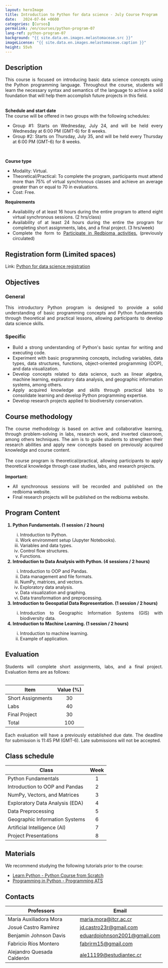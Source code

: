 ```yaml
---
layout: heroImage
title: Introduction to Python for data science - July Course Program
date:   2024-07-04 +0600
categories: [Cursos]
permalink: /en/courses/python-program-07
lang-ref: python-program-07
background: "{{ site.data.en.images.melastomaceae.src }}"
imageLicense: "{{ site.data.en.images.melastomaceae.caption }}"
height: 55vh
---
```


## Description
<div style="text-align: justify">
This course is focused on introducing basic data science concepts using the Python programming language. Throughout the course, students will learn the necessary syntax and semantics of the language to achive a solid foundation that will help them accomplish future projects in this field.
<br><br>

<b>Schedule and start date</b>
<br>
The course will be offered in two groups with the following schedules:
<ul>
    <li>Group #1: Starts on Wednesday, July 24, and will be held every Wednesday at 6:00 PM (GMT-6) for 8 weeks.</li>
    <li>Group #2: Starts on Thursday, July 35, and will be held every Thursday at 6:00 PM (GMT-6) for 8 weeks.</li>
</ul>
<br>

<b>Course type</b>
<br>
<ul>
    <li>Modality: Virtual.</li>
    <li>Theoretical/Practical: To complete the program, participants must attend more than 75% of virtual synchronous classes and achieve an average greater than or equal to 70 in evaluations.</li>
    <li>Cost: Free.</li>
</ul>

<b>Requirements</b>
<ul>
<li>Availability of at least 16 hours during the entire program to attend eight virtual synchronous sessions. (2 hrs/class)</li>
<li>Availability of at least 24 hours during the entire the program for completing short assignments, labs, and a final project. (3 hrs/week)</li>
<li>Complete the form to <a href="https://forms.gle/gq98uQN32xz9uBx87">Participate in Redbioma activities.</a> (previously circulated)</li>
</ul>
</div>

## Registration form (Limited spaces)
Link: [Python for data science registration](https://forms.gle/Z5qZ9rgy1WoVavc69)

## Objectives

### General
<div style="text-align: justify">
This introductory Python program is designed to provide a solid understanding of basic programming concepts and Python fundamentals through theoretical and practical lessons, allowing participants to develop data science skills.
</div>

### Specific
<div style="text-align: justify">
<ul>
    <li>Build a strong understanding of Python's basic syntax for writing and executing code.</li>
    <li>Experiment with basic programming concepts, including variables, data types, data structures, functions, object-oriented programming (OOP), and data visualization.</li>
    <li>Develop concepts related to data science, such as linear algebra, machine learning, exploratory data analysis, and geographic information systems, among others.</li>
    <li>Apply acquired knowledge and skills through practical labs to consolidate learning and develop Python programming expertise.</li>
    <li>Develop research projects applied to biodiversity conservation.</li>
</ul>
</div>

## Course methodology
<div style="text-align: justify">
The course methodology is based on active and collaborative learning, through problem-solving in labs, research work, and inverted classroom, among others techniques. The aim is to guide students to strengthen their research abilities and apply new concepts based on previously acquired knowledge and course content.
<br><br>
The course program is theoretical/practical, allowing participants to apply theoretical knowledge through case studies, labs, and research projects.
<br><br>
<b>Important:</b>
<ul>
    <li>All synchronous sessions will be recorded and published on the redbioma website.</li>
    <li>Final research projects will be published on the redbioma website.</li>
</ul>
</div>

## Program Content
<div style="text-align: justify">
<ol>
    <b><li>Python Fundamentals. (1 session / 2 hours)</li></b>
    <ol type="i">
        <li>Introduction to Python.</li>
        <li>Work environment setup (Jupyter Notebooks).</li>
        <li>Variables and data types.</li>
        <li>Control flow structures.</li>
        <li>Functions.</li>
    </ol>
    <b><li>Introduction to Data Analysis with Python. (4 sessions / 2 hours)</li></b>
    <ol type="i">
        <li>Introduction to OOP and Pandas.</li>
        <li>Data management and file formats.</li>
        <li>NumPy, matrices, and vectors.</li>
        <li>Exploratory data analysis.</li>
        <li>Data visualization and graphing.</li>
        <li>Data transformation and preprocessing.</li>
    </ol>
    <b><li>Introduction to Geospatial Data Representation. (1 session / 2 hours)</li></b>
    <ol type="i">
        <li>Introduction to Geographic Information Systems (GIS) with biodiversity data.</li>
    </ol>
    <b><li>Introduction to Machine Learning. (1 session / 2 hours)</li></b>
    <ol type="i">
        <li>Introduction to machine learning.</li>
        <li>Example of application.</li>
    </ol>
</ol>
</div>

## Evaluation
<div style="text-align: justify">
Students will complete short assignments, labs, and a final project. Evaluation items are as follows:
</div>
<br>

| Item           | Value (%) |
| ------------------- | :--------: |
| Short Assignments   | 30         |
| Labs                | 40         |
| Final Project       | 30         |
| Total               | 100        |

<div style="text-align: justify">
Each evaluation will have a previously established due date. The deadline for submission is 11:45 PM (GMT-6). Late submissions will not be accepted.
</div>


## Class schedule

| Class                            | Week |
| -------------------------------- | :--: |
| Python Fundamentals              | 1    |
| Introduction to OOP and Pandas   | 2    |
| NumPy, Vectors, and Matrices     | 3    |
| Exploratory Data Analysis (EDA)  | 4    |
| Data Preprocessing               | 5    |
| Geographic Information Systems   | 6    |
| Artificial Intelligence (AI)     | 7    |
| Project Presentations            | 8    |

## Materials
We recommend studying the following tutorials prior to the course:

- [Learn Python - Python Course from Scratch](https://www.youtube.com/watch?v=DLikpfc64cA)
- [Programming in Python - Programming ATS](https://www.youtube.com/playlist?list=PLWtYZ2ejMVJnh0KVllw24XklzJ62WNFsj)

## Contacts

| Professors              | Email                     |
| ----------------------- | --------------------------------- |
| María Auxiliadora Mora  | [maria.mora@itcr.ac.cr](mailto:maria.mora@itcr.ac.cr) |
| Josué Castro Ramírez    | [jd.castro23r@gmail.com](mailto:jd.castro23r@gmail.com) |
| Benjamin Johnson Davis  | [eduardojohnson2001@gmail.com](mailto:eduardojohnson2001@gmail.com) |
| Fabricio Ríos Montero      | [fabrirm15@gmail.com](mailto:fabrirm15@gmail.com) |
| Alejandro Quesada Calderón | [ale11199@estudiantec.cr](mailto:ale11199@estudiantec.cr) |